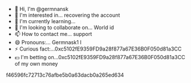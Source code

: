 - 👋 Hi, I'm @germnansk
- 👀 I'm interested in... recovering the account
- 🌱 I'm currently learning...
- 💞️ I'm looking to collaborate on... World id
- 📫 How to contact me... support
- 😄 Pronouns:... Germnask1 l
- ⚡ Curious fact:...0xc5102fE9359FD9a28f877a67E36B0F050d81a3CC
- 💵 I'm betting on...0xc5102fE9359FD9a28f877a67E36B0F050d81a3CC of my own money

<!---
germnansk/germnansk is a ✨ special ✨ repository because its archive `README.md` (this file) appears in your GitHub profile.
You can click the preview link to see your changes.f46596fc72713c76afbe5b0a63dacb0a265ed634
--->f46596fc72713c76afbe5b0a63dacb0a265ed634
 